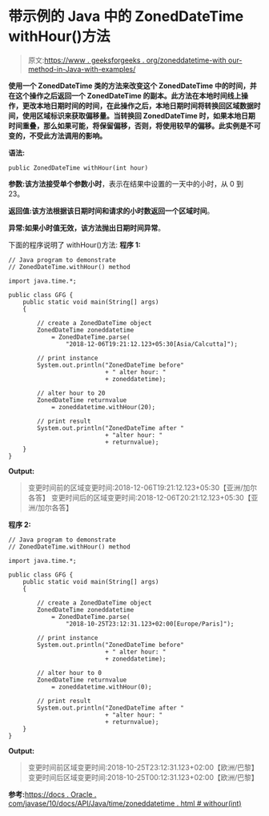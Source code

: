 # 带示例的 Java 中的 ZonedDateTime withHour()方法

> 原文:[https://www . geeksforgeeks . org/zoneddatetime-with our-method-in-Java-with-examples/](https://www.geeksforgeeks.org/zoneddatetime-withhour-method-in-java-with-examples/)

**使用一个 **ZonedDateTime** 类的方法来改变这个 ZonedDateTime 中的时间，并在这个操作之后返回一个 ZonedDateTime 的副本。此方法在本地时间线上操作，更改本地日期时间的时间，在此操作之后，本地日期时间将转换回区域数据时间，使用区域标识来获取偏移量。当转换回 ZonedDateTime 时，如果本地日期时间重叠，那么如果可能，将保留偏移，否则，将使用较早的偏移。此实例是不可变的，不受此方法调用的影响。**

**语法:**

```
public ZonedDateTime withHour(int hour)

```

**参数:**该方法接受单个参数**小时**，表示在结果中设置的一天中的小时，从 0 到 23。

**返回值:**该方法根据该日期时间和请求的小时数返回一个**区域时间**。

**异常:**如果小时值无效，该方法抛出**日期时间异常**。

下面的程序说明了 withHour()方法:
**程序 1:**

```
// Java program to demonstrate
// ZonedDateTime.withHour() method

import java.time.*;

public class GFG {
    public static void main(String[] args)
    {

        // create a ZonedDateTime object
        ZonedDateTime zoneddatetime
            = ZonedDateTime.parse(
                "2018-12-06T19:21:12.123+05:30[Asia/Calcutta]");

        // print instance
        System.out.println("ZonedDateTime before"
                           + " alter hour: "
                           + zoneddatetime);

        // alter hour to 20
        ZonedDateTime returnvalue
            = zoneddatetime.withHour(20);

        // print result
        System.out.println("ZonedDateTime after "
                           + "alter hour: "
                           + returnvalue);
    }
}
```

**Output:**

> 变更时间前的区域变更时间:2018-12-06T19:21:12.123+05:30【亚洲/加尔各答】
> 变更时间后的区域变更时间:2018-12-06T20:21:12.123+05:30【亚洲/加尔各答】

**程序 2:**

```
// Java program to demonstrate
// ZonedDateTime.withHour() method

import java.time.*;

public class GFG {
    public static void main(String[] args)
    {

        // create a ZonedDateTime object
        ZonedDateTime zoneddatetime
            = ZonedDateTime.parse(
                "2018-10-25T23:12:31.123+02:00[Europe/Paris]");

        // print instance
        System.out.println("ZonedDateTime before"
                           + " alter hour: "
                           + zoneddatetime);

        // alter hour to 0
        ZonedDateTime returnvalue
            = zoneddatetime.withHour(0);

        // print result
        System.out.println("ZonedDateTime after "
                           + "alter hour: "
                           + returnvalue);
    }
}
```

**Output:**

> 变更时间前区域变更时间:2018-10-25T23:12:31.123+02:00【欧洲/巴黎】
> 变更时间后区域变更时间:2018-10-25T00:12:31.123+02:00【欧洲/巴黎】

**参考:**[https://docs . Oracle . com/javase/10/docs/API/Java/time/zoneddatetime . html # withour(int)](https://docs.oracle.com/javase/10/docs/api/java/time/ZonedDateTime.html#withHour(int))